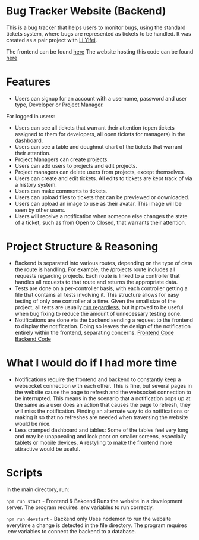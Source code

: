 # Bug Tracker Website (Backend)

This is a bug tracker that helps users to monitor bugs, using the standard tickets system, where bugs are represented as tickets to be handled.
It was created as a pair project with [Li Yifei]().

The frontend can be found [here]()
The website hosting this code can be found [here]()

# Features

- Users can signup for an account with a username, password and user type, Developer or Project Manager.

For logged in users:

- Users can see all tickets that warrant their attention (open tickets assigned to them for developers, all open tickets for managers) in the dashboard.
- Users can see a table and doughnut chart of the tickets that warrant their attention.
- Project Managers can create projects.
- Users can add users to projects and edit projects.
- Project managers can delete users from projects, except themselves.
- Users can create and edit tickets. All edits to tickets are kept track of via a history system.
- Users can make comments to tickets.
- Users can upload files to tickets that can be previewed or downloaded.
- Users can upload an image to use as their avatar. This image will be seen by other users.
- Users will receive a notification when someone else changes the state of a ticket, such as from Open to Closed, that warrants their attention.

# Project Structure & Reasoning

- Backend is separated into various routes, depending on the type of data the route is handling. For example, the /projects route includes all requests regarding projects. Each route is linked to a controller that handles all requests to that route and returns the appropriate data.
- Tests are done on a per-controller basis, with each controller getting a file that contains all tests involving it. This structure allows for easy testing of only one controller at a time. Given the small size of the project, all tests are usually [run regardless](), but it proved to be useful when bug fixing to reduce the amount of unnecessary testing done.
- Notifications are done via the backend sending a request to the frontend to display the notification. Doing so leaves the design of the notification entirely within the frontend, separating concerns. [Frontend Code]() [Backend Code]()

# What I would do if I had more time

- Notifications require the frontend and backend to constantly keep a websocket connection with each other. This is fine, but several pages in the website cause the page to refresh and the websocket connection to be interrupted. This means in the scenario that a notification pops up at the same as a user does an action that causes the page to refresh, they will miss the notification. Finding an alternate way to do notifications or making it so that no refreshes are needed when traversing the website would be nice.
- Less cramped dashboard and tables: Some of the tables feel very long and may be unappealing and look poor on smaller screens, especially tablets or mobile devices. A restyling to make the frontend more attractive would be useful.

# Scripts

In the main directory, run:

`npm run start` - Frontend & Bakcend
Runs the website in a development server.
The program requires .env variables to run correctly.

`npm run devstart` - Backend only
Uses nodemon to run the website everytime a change is detected in the file directory.
The program requires .env variables to connect the backend to a database.
